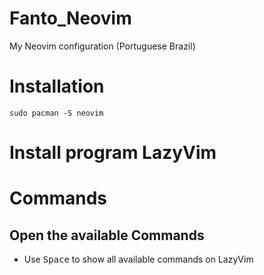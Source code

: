 # Fanto_Neovim
My Neovim configuration (Portuguese Brazil)

# Installation

```shell 
sudo pacman -S neovim
```

# Install program LazyVim

# Commands

## Open the available Commands

- Use <kbd>Space</kbd> to show all available commands on LazyVim




